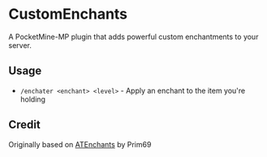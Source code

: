 # CustomEnchants

A PocketMine-MP plugin that adds powerful custom enchantments to your server.

## Usage
- `/enchater <enchant> <level>` - Apply an enchant to the item you're holding

## Credit
Originally based on [ATEnchants](https://github.com/Prim69-PM/ATEnchants) by Prim69
